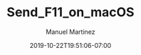 ---
title: "Send_F11_on_macOS"
date: 2019-10-22T19:51:06-07:00
draft: true
description:
categories:
featured_image:
author: "Manuel Martinez"
---